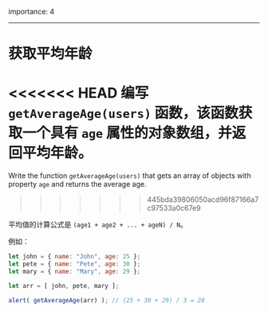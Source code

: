 importance: 4

---

# 获取平均年龄

<<<<<<< HEAD
编写 `getAverageAge(users)` 函数，该函数获取一个具有 `age` 属性的对象数组，并返回平均年龄。
=======
Write the function `getAverageAge(users)` that gets an array of objects with property `age` and returns the average age.
>>>>>>> 445bda39806050acd96f87166a7c97533a0c67e9

平均值的计算公式是 `(age1 + age2 + ... + ageN) / N`。

例如：

```js no-beautify
let john = { name: "John", age: 25 };
let pete = { name: "Pete", age: 30 };
let mary = { name: "Mary", age: 29 };

let arr = [ john, pete, mary ];

alert( getAverageAge(arr) ); // (25 + 30 + 29) / 3 = 28
```
